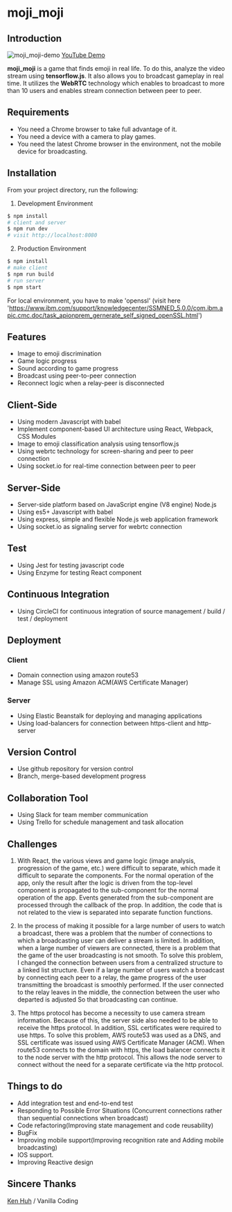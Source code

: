 # moji_moji

## Introduction

![moji_moji-demo](./moji_moji.gif)
[YouTube Demo](https://youtu.be/mf2h2QoYAjU)

**moji_moji** is a game that finds emoji in real life. To do this, analyze the video stream using **tensorflow.js**. It also allows you to broadcast gameplay in real time. It utilizes the **WebRTC** technology which enables to broadcast to more than 10 users and enables stream connection between peer to peer.


## Requirements

* You need a Chrome browser to take full advantage of it.
* You need a device with a camera to play games.
* You need the latest Chrome browser in the environment, not the mobile device for broadcasting.

## Installation

From your project directory, run the following:

1. Development Environment
```sh
$ npm install
# client and server
$ npm run dev
# visit http://localhost:8080
```

2. Production Environment
```sh
$ npm install
# make client
$ npm run build
# run server
$ npm start
```

For local environment, you have to make 'openssl' (visit here 'https://www.ibm.com/support/knowledgecenter/SSMNED_5.0.0/com.ibm.apic.cmc.doc/task_apionprem_gernerate_self_signed_openSSL.html')

## Features

* Image to emoji discrimination
* Game logic progress
* Sound according to game progress
* Broadcast using peer-to-peer connection
* Reconnect logic when a relay-peer is disconnected

## Client-Side

* Using modern Javascript with babel
* Implement component-based UI architecture using React, Webpack, CSS Modules
* Image to emoji classification analysis using tensorflow.js
* Using webrtc technology for screen-sharing and peer to peer connection
* Using socket.io for real-time connection between peer to peer

## Server-Side

* Server-side platform based on JavaScript engine (V8 engine) Node.js
* Using es5+ Javascript with babel
* Using express, simple and flexible Node.js web application framework
* Using socket.io as signaling server for webrtc connection

## Test

* Using Jest for testing javascript code
* Using Enzyme for testing React component

## Continuous Integration

* Using CircleCI for continuous integration of source management / build / test / deployment

## Deployment

### Client
* Domain connection using amazon route53
* Manage SSL using Amazon ACM(AWS Certificate Manager)

### Server
* Using Elastic Beanstalk for deploying and managing applications
* Using load-balancers for connection between https-client and http-server

## Version Control

* Use github repository for version control
* Branch, merge-based development progress

## Collaboration Tool

* Using Slack for team member communication
* Using Trello for schedule management and task allocation

## Challenges

1. With React, the various views and game logic (image analysis, progression of the game, etc.) were difficult to separate, which made it difficult to separate the components. For the normal operation of the app, only the result after the logic is driven from the top-level component is propagated to the sub-component for the normal operation of the app. Events generated from the sub-component are processed through the callback of the prop. In addition, the code that is not related to the view is separated into separate function functions.

2. In the process of making it possible for a large number of users to watch a broadcast, there was a problem that the number of connections to which a broadcasting user can deliver a stream is limited. In addition, when a large number of viewers are connected, there is a problem that the game of the user broadcasting is not smooth. To solve this problem, I changed the connection between users from a centralized structure to a linked list structure. Even if a large number of users watch a broadcast by connecting each peer to a relay, the game progress of the user transmitting the broadcast is smoothly performed. If the user connected to the relay leaves in the middle, the connection between the user who departed is adjusted So that broadcasting can continue.

3. The https protocol has become a necessity to use camera stream information. Because of this, the server side also needed to be able to receive the https protocol. In addition, SSL certificates were required to use https. To solve this problem, AWS route53 was used as a DNS, and SSL certificate was issued using AWS Certificate Manager (ACM). When route53 connects to the domain with https, the load balancer connects it to the node server with the http protocol. This allows the node server to connect without the need for a separate certificate via the http protocol.

## Things to do

* Add integration test and end-to-end test
* Responding to Possible Error Situations (Concurrent connections rather than sequential connections when broadcast)
* Code refactoring(Improving state management and code reusability)
* BugFix
* Improving mobile support(Improving recognition rate and Adding mobile broadcasting)
* IOS support.
* Improving Reactive design

## Sincere Thanks
[Ken Huh](https://github.com/Ken123777) / Vanilla Coding
